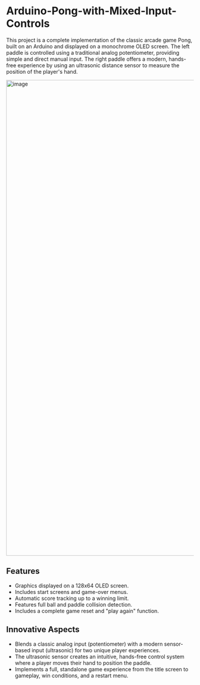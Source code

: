 # Arduino-Pong-with-Mixed-Input-Controls

This project is a complete implementation of the classic arcade game Pong, built on an Arduino and displayed on a monochrome OLED screen. The left paddle is controlled using a traditional analog potentiometer, providing simple and direct manual input. The right paddle offers a modern, hands-free experience by using an ultrasonic distance sensor to measure the position of the player's hand.

<img width="960" height="1280" alt="image" src="https://github.com/user-attachments/assets/5fd040b9-4e9a-446b-8491-3b0a163b288a" />


## **Features**
* Graphics displayed on a 128x64 OLED screen.
* Includes start screens and game-over menus.
* Automatic score tracking up to a winning limit.
* Features full ball and paddle collision detection.
* Includes a complete game reset and "play again" function.

## **Innovative Aspects**
*  Blends a classic analog input (potentiometer) with a modern sensor-based input (ultrasonic) for two unique player experiences.
*  The ultrasonic sensor creates an intuitive, hands-free control system where a player moves their hand to position the paddle.
*  Implements a full, standalone game experience from the title screen to gameplay, win conditions, and a restart menu.
